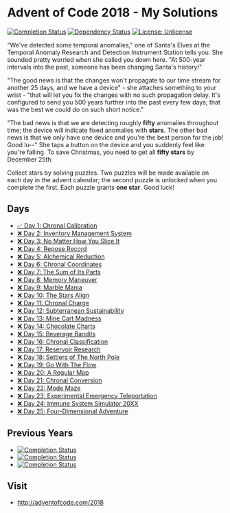 # Advent of Code 2018 - My Solutions
[![Completion Status](https://img.shields.io/endpoint?url=https://raw.githubusercontent.com/staddi99/AdventOfCode/master/.github/badges/completion-2018.json)](https://github.com/staddi99/AdventOfCode/tree/main/2018)
[![Dependency Status](https://img.shields.io/david/staddi99/AdventOfCode.svg)](https://david-dm.org/staddi99/AdventOfCode)
[![License: Unlicense](https://img.shields.io/github/license/staddi99/AdventOfCode)](https://raw.githubusercontent.com/staddi99/AdventOfCode/master/LICENSE)

"We've detected some temporal anomalies," one of Santa's Elves at the Temporal Anomaly Research and Detection Instrument Station tells you. She sounded pretty worried when she called you down here. "At 500-year intervals into the past, someone has been changing Santa's history!"

"The good news is that the changes won't propagate to our time stream for another 25 days, and we have a device" - she attaches something to your wrist - "that will let you fix the changes with no such propagation delay. It's configured to send you 500 years further into the past every few days; that was the best we could do on such short notice."

"The bad news is that we are detecting roughly **fifty** anomalies throughout time; the device will indicate fixed anomalies with **stars**. The other bad news is that we only have one device and you're the best person for the job! Good lu--" She taps a button on the device and you suddenly feel like you're falling. To save Christmas, you need to get all **fifty stars** by December 25th.

Collect stars by solving puzzles. Two puzzles will be made available on each day in the advent calendar; the second puzzle is unlocked when you complete the first. Each puzzle grants **one star**. Good luck!

## Days

*  [✅ Day 1: Chronal Calibration](day_1/)
*  [❌ Day 2: Inventory Management System]()
*  [❌ Day 3: No Matter How You Slice It]()
*  [❌ Day 4: Repose Record]()
*  [❌ Day 5: Alchemical Reduction]()
*  [❌ Day 6: Chronal Coordinates]()
*  [❌ Day 7: The Sum of Its Parts]()
*  [❌ Day 8: Memory Maneuver]()
*  [❌ Day 9: Marble Mania]()
*  [❌ Day 10: The Stars Align]()
*  [❌ Day 11: Chronal Charge]()
*  [❌ Day 12: Subterranean Sustainability]()
*  [❌ Day 13: Mine Cart Madness]()
*  [❌ Day 14: Chocolate Charts]()
*  [❌ Day 15: Beverage Bandits]()
*  [❌ Day 16: Chronal Classification]()
*  [❌ Day 17: Reservoir Research]()
*  [❌ Day 18: Settlers of The North Pole]()
*  [❌ Day 19: Go With The Flow]()
*  [❌ Day 20: A Regular Map]()
*  [❌ Day 21: Chronal Conversion]()
*  [❌ Day 22: Mode Maze]()
*  [❌ Day 23: Experimental Emergency Teleportation]()
*  [❌ Day 24: Immune System Simulator 20XX]()
*  [❌ Day 25: Four-Dimensional Adventure]()

## Previous Years
*  [![Completion Status](https://img.shields.io/endpoint?url=https://raw.githubusercontent.com/staddi99/AdventOfCode/master/.github/badges/completion-2017.json&label=2017)](https://github.com/staddi99/AdventOfCode/tree/main/2017)
*  [![Completion Status](https://img.shields.io/endpoint?url=https://raw.githubusercontent.com/staddi99/AdventOfCode/master/.github/badges/completion-2016.json&label=2016)](https://github.com/staddi99/AdventOfCode/tree/main/2016)
*  [![Completion Status](https://img.shields.io/endpoint?url=https://raw.githubusercontent.com/staddi99/AdventOfCode/master/.github/badges/completion-2015.json&label=2015)](https://github.com/staddi99/AdventOfCode/tree/main/2015)

## Visit
*  http://adventofcode.com/2018